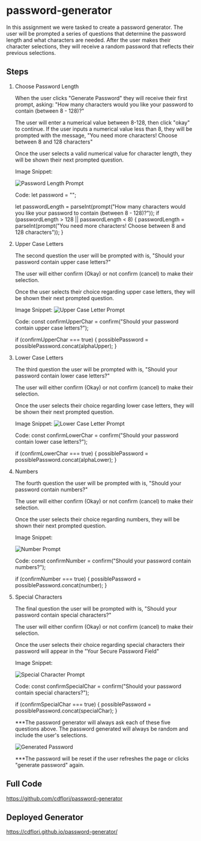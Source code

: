 # password-generator

In this assignment we were tasked to create a password generator. The user will be prompted a series of questions that determine the password length and what characters are needed. After the user makes their character selections, they will receive a random password that reflects their previous selections. 

## Steps

1. Choose Password Length
   
   When the user clicks "Generate Password" they will receive their first prompt, asking: "How many characters would you like your password    to contain (between 8 - 128)?"

   The user will enter a numerical value between 8-128, then click "okay" to continue. 
   If the user inputs a numerical value less than 8, they will be prompted with the message, "You need more characters! Choose between 8      and 128 characters"

   Once the user selects a valid numerical value for character length, they will be shown their next prompted question.

   Image Snippet: 

   ![Password Length Prompt](Develop/assets/images/charlength.png)

   Code: 
   let password = "";
        
   let passwordLength = parseInt(prompt("How many characters would you like your password to contain (between 8 - 128)?"));
   if (passwordLength > 128 || passwordLength < 8) {
     passwordLength = parseInt(prompt("You need more characters! Choose between 8 and 128 characters"));
    }

2. Upper Case Letters
    
    The second question the user will be prompted with is, "Should your password contain upper case letters?"

    The user will either confirm (Okay) or not confirm (cancel) to make their selection.

    Once the user selects their choice regarding upper case letters, they will be shown their next prompted question.

    Image Snippet:
        ![Upper Case Letter Prompt](Develop/assets/images/uppercase.png)

   Code:
   const confirmUpperChar = confirm("Should your password contain upper case letters?");

   if (confirmUpperChar === true) {
     possiblePassword = possiblePassword.concat(alphaUpper);
    }

3. Lower Case Letters
    
    The third question the user will be prompted with is, "Should your password contain lower case letters?"

    The user will either confirm (Okay) or not confirm (cancel) to make their selection.

    Once the user selects their choice regarding lower case letters, they will be shown their next prompted question.

    Image Snippet:
        ![Lower Case Letter Prompt](Develop/assets/images/lowercase.png)

    Code:
    const confirmLowerChar = confirm("Should your password contain lower case letters?");

    if (confirmLowerChar === true) {
      possiblePassword = possiblePassword.concat(alphaLower);
    }

4. Numbers
    
    The fourth question the user will be prompted with is, "Should your password contain numbers?"

    The user will either confirm (Okay) or not confirm (cancel) to make their selection.

    Once the user selects their choice regarding numbers, they will be shown their next prompted question.

    Image Snippet:

    ![Number Prompt](Develop/assets/images/numbers.png)

    Code:
    const confirmNumber = confirm("Should your password contain numbers?");

    if (confirmNumber === true) {
      possiblePassword = possiblePassword.concat(number);
    }

5. Special Characters
    
    The final question the user will be prompted with is, "Should your password contain special characters?"

    The user will either confirm (Okay) or not confirm (cancel) to make their selection.

    Once the user selects their choice regarding special characters their password will appear in the "Your Secure Password Field"

    Image Snippet:

    ![Special Character Prompt](Develop/assets/images/specialchar.png)


    Code:
      const confirmSpecialChar = confirm("Should your password contain special characters?");

      if (confirmSpecialChar === true) {
        possiblePassword = possiblePassword.concat(specialChar);
      }

    ***The password generator will always ask each of these five questions above. The password generated will always be random and include the user's selections. 

    ![Generated Password](Develop/assets/images/generatedpass.png)

    ***The password will be reset if the user refreshes the page or clicks "generate password" again. 

    

## Full Code

https://github.com/cdflori/password-generator 

## Deployed Generator

https://cdflori.github.io/password-generator/



